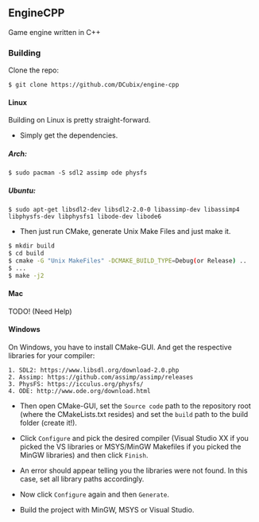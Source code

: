 ## EngineCPP
Game engine written in C++

### Building

Clone the repo:
```
$ git clone https://github.com/DCubix/engine-cpp
```

#### Linux

Building on Linux is pretty straight-forward.

- Simply get the dependencies.

##### Arch:
```
$ sudo pacman -S sdl2 assimp ode physfs
```

##### Ubuntu:
```
$ sudo apt-get libsdl2-dev libsdl2-2.0-0 libassimp-dev libassimp4 libphysfs-dev libphysfs1 libode-dev libode6
```

- Then just run CMake, generate Unix Make Files and just make it.
```bash
$ mkdir build
$ cd build
$ cmake -G "Unix MakeFiles" -DCMAKE_BUILD_TYPE=Debug(or Release) ..
$ ...
$ make -j2
```

#### Mac

TODO! (Need Help)

#### Windows

On Windows, you have to install CMake-GUI. And get the respective libraries for your compiler:

	1. SDL2: https://www.libsdl.org/download-2.0.php
	2. Assimp: https://github.com/assimp/assimp/releases
	3. PhysFS: https://icculus.org/physfs/
	4. ODE: http://www.ode.org/download.html

- Then open CMake-GUI, set the `Source code` path to the repository root (where the CMakeLists.txt resides)
and set the `build` path to the build folder (create it!).

- Click `Configure` and pick the desired compiler (Visual Studio XX if you picked the VS libraries or
MSYS/MinGW Makefiles if you picked the MinGW libraries) and then click `Finish`.

- An error should appear telling you the libraries were not found. In this case, set all library paths accordingly.

- Now click `Configure` again and then `Generate`.

- Build the project with MinGW, MSYS or Visual Studio.
